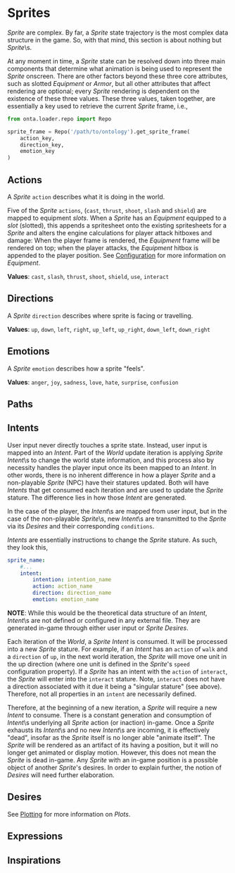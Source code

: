 # Sprites

_Sprite_ are complex. By far, a _Sprite_ state trajectory is the most complex data structure in the game. So, with that mind, this section is about nothing but _Sprite_\s. 

At any moment in time, a _Sprite_ state can be resolved down into three main components that determine what animation is being used to represent the _Sprite_ onscreen. There are other factors beyond these three core attributes, such as slotted _Equipment_ or _Armor_, but all other attributes that affect rendering are optional; every _Sprite_ rendering is dependent on the existence of these three values. These three values, taken together, are essentially a key used to retrieve the current _Sprite_ frame, i.e.,

```python
from onta.loader.repo import Repo

sprite_frame = Repo('/path/to/ontology').get_sprite_frame(
    action_key, 
    direction_key,
    emotion_key
)
```

## Actions

A _Sprite_ `action` describes what it is doing in the world. 

Five of the _Sprite_ `actions`, (`cast`, `thrust`, `shoot`, `slash` and `shield`) are mapped to equipment _slots_. When a _Sprite_ has an _Equipment_ equipped to a _slot_ (slotted), this appends a spritesheet onto the existing spritesheets for a _Sprite_ and alters the engine calculations for player attack hitboxes and damage: When the player frame is rendered, the _Equipment_ frame will be rendered on top; when the player attacks, the _Equipment_ hitbox is appended to the player position. See [Configuration](./CONFIGURATION.md#equipment) for more information on _Equipment_.


**Values**: `cast`, `slash`, `thrust`, `shoot`, `shield`, `use`, `interact`

## Directions

A _Sprite_ `direction` describes where sprite is facing or travelling.

**Values**: `up`, `down`, `left`, `right`, `up_left`, `up_right`, `down_left`, `down_right`

## Emotions

A _Sprite_ `emotion` describes how a sprite "feels".

**Values**: `anger`, `joy`, `sadness`, `love`, `hate`, `surprise`, `confusion`


## Paths

## Intents

User input never directly touches a sprite state. Instead, user input is mapped into an _Intent_. Part of the _World_ update iteration is applying _Sprite_ _Intent_\s to change the world state information, and this process also by necessity handles the player input once its been mapped to an _Intent_. In other words, there is no inherent difference in how a player _Sprite_ and a non-playable _Sprite_ (NPC) have their statures updated. Both will have _Intents_ that get consumed each iteration and are used to update the _Sprite_ stature. The difference lies in how those _Intent_ are generated. 

In the case of the player, the _Intent_\s are mapped from user input, but in the case of the non-playable _Sprite_\s, new _Intent_\s are transmitted to the _Sprite_ via its _Desires_ and their corresponding `conditions`. 

_Intents_ are essentially instructions to change the _Sprite_ stature. As such, they look this,

```yaml
sprite_name:
    #...
    intent: 
        intention: intention_name
        action: action_name
        direction: direction_name
        emotion: emotion_name
```

**NOTE**: While this would be the theoretical data structure of an _Intent_, _Intent_\s are not defined or configured in any external file. They are generated in-game through either user input or _Sprite Desires_. 

Each iteration of the _World_, a _Sprite Intent_ is consumed. It will be processed into a new _Sprite_ stature. For example, if an _Intent_ has an `action` of `walk` and a `direction` of `up`, in the next world iteration, the _Sprite_ will move one unit in the up direction (where one unit is defined in the _Sprite_'s `speed` configuration property). If a _Sprite_ has an intent with the `action` of `interact`, the _Sprite_ will enter into the `interact` stature. Note, `interact` does not have a direction associated with it due it being a "singular stature" (see above). Therefore, not all properties in an `intent` are necessarily defined. 
 

Therefore, at the beginning of a new iteration, a _Sprite_ will require a new _Intent_ to consume. There is a constant generation and consumption of _Intent_\s underlying all _Sprite_ action (or inaction) in-game. Once a _Sprite_ exhausts its _Intent_\s and no new _Intent_\s are incoming, it is effectively "dead", insofar as the _Sprite_ itself is no longer able "animate itself". The _Sprite_ will be rendered as an artifact of its having a position, but it will no longer get animated or display motion. However, this does not mean the _Sprite_ is dead in-game. Any _Sprite_ with an in-game position is a possible object of another _Sprite_'s desires. In order to explain further, the notion of _Desires_ will need further elaboration.

### 

## Desires

See [Plotting](./PLOTTING.md) for more information on _Plots_.

## Expressions

## Inspirations